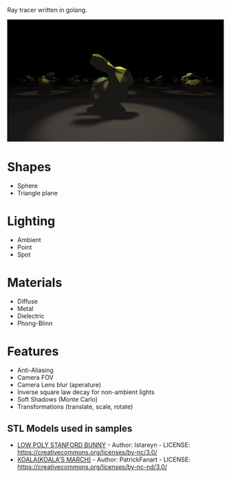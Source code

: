 Ray tracer written in golang.

![bunny](samples/bunny.png "Stanford Bunny")

# Shapes

* Sphere
* Triangle plane

# Lighting

* Ambient
* Point
* Spot

# Materials

* Diffuse
* Metal
* Dielectric
* Phong-Blinn

# Features

* Anti-Aliasing
* Camera FOV
* Camera Lens blur (aperature)
* Inverse square law decay for non-ambient lights
* Soft Shadows (Monte Carlo)
* Transformations (translate, scale, rotate)

## STL Models used in samples

* [LOW POLY STANFORD BUNNY](https://cults3d.com/en/3d-model/art/low-poly-stanford-bunny) - Author: Istareyn - LICENSE: https://creativecommons.org/licenses/by-nc/3.0/
* [KOALA(KOALA'S MARCH)](https://cults3d.com/en/3d-model/art/koala-koala-s-march) - Author: PatrickFanart - LICENSE: https://creativecommons.org/licenses/by-nc-nd/3.0/